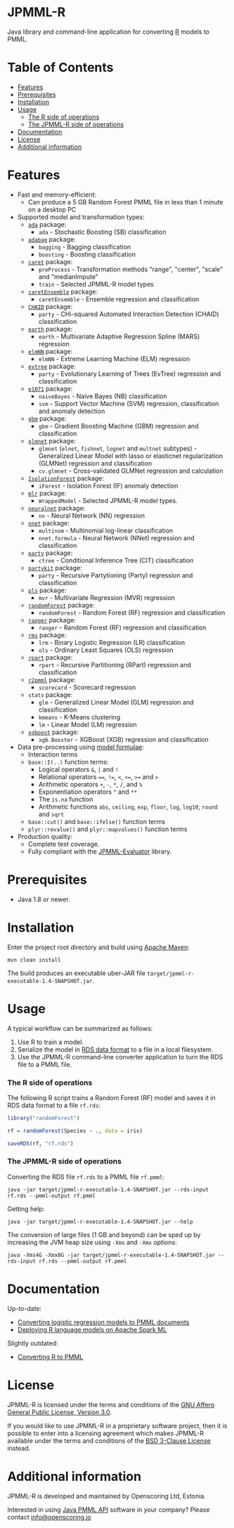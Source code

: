 JPMML-R
=======

Java library and command-line application for converting [R](https://www.r-project.org/) models to PMML.

# Table of Contents #

* [Features](#features)
* [Prerequisites](#prerequisites)
* [Installation](#installation)
* [Usage](#usage)
  * [The R side of operations](#the-r-side-of-operations)
  * [The JPMML-R side of operations](#the-jpmml-r-side-of-operations)
* [Documentation](#documentation)
* [License](#license)
* [Additional information](#additional-information)

# Features #

* Fast and memory-efficient:
  * Can produce a 5 GB Random Forest PMML file in less than 1 minute on a desktop PC
* Supported model and transformation types:
  * [`ada`](https://cran.r-project.org/package=ada) package:
    * `ada` - Stochastic Boosting (SB) classification
  * [`adabag`](https://cran.r-project.org/package=adabag) package:
    * `bagging` - Bagging classification
    * `boosting` - Boosting classification
  * [`caret`](https://cran.r-project.org/package=caret) package:
    * `preProcess` - Transformation methods "range", "center", "scale" and "medianImpute"
    * `train` - Selected JPMML-R model types
  * [`caretEnsemble`](https://cran.r-project.org/package=caretEnsemble) package:
    * `caretEnsemble` - Ensemble regression and classification
  * [`CHAID`](https://r-forge.r-project.org/R/?group_id=343) package:
    * `party` - CHi-squared Automated Interaction Detection (CHAID) classification
  * [`earth`](https://cran.r-project.org/package=earth) package:
    * `earth` - Multivariate Adaptive Regression Spline (MARS) regression
  * [`elmNN`](https://cran.r-project.org/package=elmNN) package:
    * `elmNN` - Extreme Learning Machine (ELM) regression
  * [`evtree`](https://cran.r-project.org/package=evtree) package:
    * `party` - Evolutionary Learning of Trees (EvTree) regression and classification
  * [`e1071`](https://cran.r-project.org/package=e1071) package:
    * `naiveBayes` - Naive Bayes (NB) classification
    * `svm` - Support Vector Machine (SVM) regression, classification and anomaly detection
  * [`gbm`](https://cran.r-project.org/package=gbm) package:
    * `gbm` - Gradient Boosting Machine (GBM) regression and classification
  * [`glmnet`](https://cran.r-project.org/package=glmnet) package:
    * `glmnet` (`elnet`, `fishnet`, `lognet` and `multnet` subtypes) - Generalized Linear Model with lasso or elasticnet regularization (GLMNet) regression and classification
    * `cv.glmnet` - Cross-validated GLMNet regression and calculation
  * [`IsolationForest`](https://r-forge.r-project.org/R/?group_id=479) package:
    * `iForest` - Isolation Forest (IF) anomaly detection
  * [`mlr`](https://cran.r-project.org/package=mlr) package:
    * `WrappedModel` - Selected JPMML-R model types.
  * [`neuralnet`](https://cran.r-project.org/package=neuralnet) package:
    * `nn` - Neural Network (NN) regression
  * [`nnet`](https://cran.r-project.org/package=nnet) package:
    * `multinom` - Multinomial log-linear classification
    * `nnet.formula` - Neural Network (NNet) regression and classification
  * [`party`](https://cran.r-project.org/package=party) package:
    * `ctree` - Conditional Inference Tree (CIT) classification
  * [`partykit`](https://cran.r-project.org/package=partykit) package:
    * `party` - Recursive Partytioning (Party) regression and classification
  * [`pls`](https://cran.r-project.org/package=pls) package:
    * `mvr` - Multivariate Regression (MVR) regression
  * [`randomForest`](https://cran.r-project.org/package=randomForest) package:
    * `randomForest` - Random Forest (RF) regression and classification
  * [`ranger`](https://cran.r-project.org/package=ranger) package:
    * `ranger` - Random Forest (RF) regression and classification
  * [`rms`](https://cran.r-project.org/package=rms) package:
    * `lrm` - Binary Logistic Regression (LR) classification
    * `ols` - Ordinary Least Squares (OLS) regression
  * [`rpart`](https://cran.r-project.org/package=rpart) package:
    * `rpart` - Recursive Partitioning (RPart) regression and classification
  * [`r2pmml`](https://github.com/jpmml/r2pmml) package:
    * `scorecard` - Scorecard regression
  * `stats` package:
    * `glm` - Generalized Linear Model (GLM) regression and classification
    * `kmeans` - K-Means clustering
    * `lm` - Linear Model (LM) regression
  * [`xgboost`](https://cran.r-project.org/package=xgboost) package:
    * `xgb.Booster` - XGBoost (XGB) regression and classification
* Data pre-processing using [model formulae](https://stat.ethz.ch/R-manual/R-devel/library/stats/html/formula.html):
  * Interaction terms
  * `base::I(..)` function terms:
    * Logical operators `&`, `|` and `!`
    * Relational operators `==`, `!=`, `<`, `<=`, `>=` and `>`
    * Arithmetic operators `+`, `-`, `*`, `/`, and `%`
    * Exponentiation operators `^` and `**`
    * The `is.na` function
    * Arithmetic functions `abs`, `ceiling`, `exp`, `floor`, `log`, `log10`, `round` and `sqrt`
  * `base::cut()` and `base::ifelse()` function terms
  * `plyr::revalue()` and `plyr::mapvalues()` function terms
* Production quality:
  * Complete test coverage.
  * Fully compliant with the [JPMML-Evaluator](https://github.com/jpmml/jpmml-evaluator) library.

# Prerequisites #

* Java 1.8 or newer.

# Installation #

Enter the project root directory and build using [Apache Maven](https://maven.apache.org/):
```
mvn clean install
```

The build produces an executable uber-JAR file `target/jpmml-r-executable-1.4-SNAPSHOT.jar`.

# Usage #

A typical workflow can be summarized as follows:

1. Use R to train a model.
2. Serialize the model in [RDS data format](https://stat.ethz.ch/R-manual/R-devel/library/base/html/readRDS.html) to a file in a local filesystem.
3. Use the JPMML-R command-line converter application to turn the RDS file to a PMML file.

### The R side of operations

The following R script trains a Random Forest (RF) model and saves it in RDS data format to a file `rf.rds`:
```R
library("randomForest")

rf = randomForest(Species ~ ., data = iris)

saveRDS(rf, "rf.rds")
```

### The JPMML-R side of operations

Converting the RDS file `rf.rds` to a PMML file `rf.pmml`:
```
java -jar target/jpmml-r-executable-1.4-SNAPSHOT.jar --rds-input rf.rds --pmml-output rf.pmml
```

Getting help:
```
java -jar target/jpmml-r-executable-1.4-SNAPSHOT.jar --help
```

The conversion of large files (1 GB and beyond) can be sped up by increasing the JVM heap size using `-Xms` and `-Xmx` options:
```
java -Xms4G -Xmx8G -jar target/jpmml-r-executable-1.4-SNAPSHOT.jar --rds-input rf.rds --pmml-output rf.pmml
```

# Documentation #

Up-to-date:

* [Converting logistic regression models to PMML documents](https://openscoring.io/blog/2020/01/19/converting_logistic_regression_pmml/)
* [Deploying R language models on Apache Spark ML](https://openscoring.io/blog/2019/02/09/deploying_rlang_model_sparkml/)

Slightly outdated:

* [Converting R to PMML](https://www.slideshare.net/VilluRuusmann/converting-r-to-pmml-82182483)

# License #

JPMML-R is licensed under the terms and conditions of the [GNU Affero General Public License, Version 3.0](https://www.gnu.org/licenses/agpl-3.0.html).

If you would like to use JPMML-R in a proprietary software project, then it is possible to enter into a licensing agreement which makes JPMML-R available under the terms and conditions of the [BSD 3-Clause License](https://opensource.org/licenses/BSD-3-Clause) instead.

# Additional information #

JPMML-R is developed and maintained by Openscoring Ltd, Estonia.

Interested in using [Java PMML API](https://github.com/jpmml) software in your company? Please contact [info@openscoring.io](mailto:info@openscoring.io)